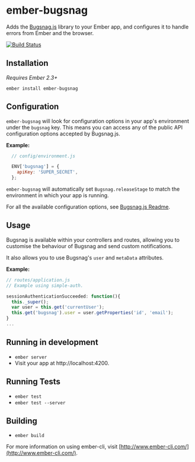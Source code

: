 # ember-bugsnag

Adds the [Bugsnag.js](https://github.com/bugsnag/bugsnag-js) library to your 
Ember app, and configures it to handle errors from Ember and the browser.

[![Build Status](https://travis-ci.org/ivanvanderbyl/ember-bugsnag.svg?branch=master)](https://travis-ci.org/ivanvanderbyl/ember-bugsnag)

## Installation

_Requires Ember 2.3+_

```
ember install ember-bugsnag
```

## Configuration

`ember-bugsnag` will look for configuration options in your app's environment 
under the `bugsnag` key. This means you can access any of the public API 
configuration options accepted by Bugsnag.js.

**Example:**
```js
  // config/environment.js

  ENV['bugsnag'] = {
    apiKey: 'SUPER_SECRET',
  };
```

`ember-bugsnag` will automatically set `Bugsnag.releaseStage` to match the 
environment in which your app is running.

For all the available configuration options, see 
[Bugsnag.js Readme](https://github.com/bugsnag/bugsnag-js/blob/master/README.md).

## Usage

Bugsnag is available within your controllers and routes, allowing you to 
customise the behaviour of Bugsnag and send custom notifications. 

It also allows you to use Bugsnag's `user` and `metaData` attributes.

**Example:**

```js
// routes/application.js
// Example using simple-auth.

sessionAuthenticationSucceeded: function(){
  this._super();
  var user = this.get('currentUser');
  this.get('bugsnag').user = user.getProperties('id', 'email');
}
...

```

## Running in development

* `ember server`
* Visit your app at http://localhost:4200.

## Running Tests

* `ember test`
* `ember test --server`

## Building

* `ember build`

For more information on using ember-cli, visit [http://www.ember-cli.com/](http://www.ember-cli.com/).
